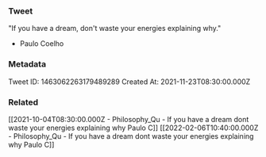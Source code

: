 ### Tweet
"If you have a dream, don't waste your energies explaining why." 

- Paulo Coelho

### Metadata
Tweet ID: 1463062263179489289
Created At: 2021-11-23T08:30:00.000Z

### Related
[[2021-10-04T08:30:00.000Z - Philosophy_Qu - If you have a dream dont waste your energies explaining why  Paulo C]]
[[2022-02-06T10:40:00.000Z - Philosophy_Qu - If you have a dream dont waste your energies explaining why  Paulo C]]

